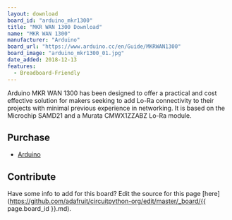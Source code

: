 ```yaml
---
layout: download
board_id: "arduino_mkr1300"
title: "MKR WAN 1300 Download"
name: "MKR WAN 1300"
manufacturer: "Arduino"
board_url: "https://www.arduino.cc/en/Guide/MKRWAN1300"
board_image: "arduino_mkr1300_01.jpg"
date_added: 2018-12-13
features:
  - Breadboard-Friendly
---
```


Arduino MKR WAN 1300 has been designed to offer a practical and cost effective solution for makers seeking to add Lo-Ra connectivity to their projects with minimal previous experience in networking. It is based on the Microchip SAMD21 and a Murata  CMWX1ZZABZ Lo-Ra module. 

## Purchase
* [Arduino](https://store.arduino.cc/usa/mkr-wan-1300)

## Contribute

Have some info to add for this board? Edit the source for this page [here](https://github.com/adafruit/circuitpython-org/edit/master/_board/{{ page.board_id }}.md).
